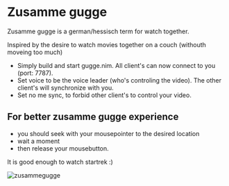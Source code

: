 # Zusamme gugge
Zusamme gugge is a german/hessisch term for watch together. 

Inspired by the desire to watch movies together on a couch (withouth moveing too much)

* Simply build and start gugge.nim. All client's can now connect to you (port: 7787).
* Set voice to be the voice leader (who's controling the video). The other client's will synchronize with you.
* Set no me sync, to forbid other client's to control your video.

## For better zusamme gugge experience
* you should seek with your mousepointer to the desired location
* wait a moment
* then release your mousebutton. 

It is good enough to watch startrek :)

![zusammegugge](/guggeInAction.jpg?raw=true "zusammegugge")